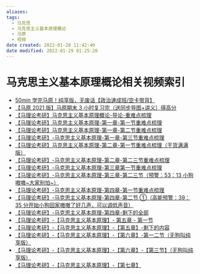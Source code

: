 ```yaml
---
aliases:
tags:
  - 马克思
  - 马克思主义基本原理概论
  - 马原
  - 视频
date created: 2022-01-28 11:42:40
date modified: 2022-01-29 01:25:20
---
```


# 马克思主义基本原理概论相关视频索引

- [50min 学完马原！纯享版，无废话【政治速成班/空卡带背】]
- [【马原 2021 版】马原期末 3 小时复习完（送同步导图+讲义）得高分]
- [【马理论考研】马克思主义基本原理概论-导论-重难点梳理]
- [【马理论考研】马克思主义基本原理-第一章-第一节重难点梳理]
- [【马理论考研】马克思主义基本原理-第一章-第二节重难点梳理]
- [【马理论考研】-马克思主义基本原理-第一章-第三节重难点梳理]
- [【马理论考研】马克思主义基本原理-第二章-第一节重难点梳理（干货满满版）]
- [【马理论考研】-马克思主义基本原理-第二章-第二三节重难点梳理]
- [【马理论考研】-马克思主义基本原理-第三章第一节重难点梳理]
- [【马理论考研】-马克思主义基本原理-第三章-第二三节（预警：53：13 小狗嗷嗷~大家别怕~）]
- [【马理论考研】-马克思主义基本原理-第四章-第一节重难点梳理]
- [【马理论考研】-马克思主义基本原理-第四章-第二节 ①（高能预警：39：35 分开始小狗回家嗷嗷了好几声，可以调低声音）]
- [【马理论考研】-马克思主义基本原理-第四章-剩下的全部]
- [【马理论考研】-【马克思主义基本原理】- 第五章 - 第一节]
- [【马理论考研】-【马克思主义基本原理】-【第五章】-剩下的内容]
- [【马理论考研】-【马克思主义基本原理】-【第六章】-第一二节（无狗叫纯享版）]
- [【马理论考研】-【马克思主义基本原理】-【第六章】-【第三节】（无狗叫纯享版）]
- [【马理论考研】-【马克思主义基本原理】-【第七章】]

[50min 学完马原！纯享版，无废话【政治速成班/空卡带背】]: https://www.bilibili.com/video/BV1K341117Ls?p=1
[【马原 2021 版】马原期末 3 小时复习完（送同步导图+讲义）得高分]: https://www.bilibili.com/video/BV1LV411Y7c9?spm_id_from=333.999.0.0
[【马理论考研】马克思主义基本原理概论-导论-重难点梳理]: https://www.bilibili.com/video/BV1S5411A7rC?spm_id_from=333.999.0.0
[【马理论考研】马克思主义基本原理-第一章-第一节重难点梳理]: https://www.bilibili.com/video/BV1XK411F7rb?spm_id_from=333.999.0.0
[【马理论考研】马克思主义基本原理-第一章-第二节重难点梳理]: https://www.bilibili.com/video/BV1654y1L7V6?spm_id_from=333.999.0.0
[【马理论考研】-马克思主义基本原理-第一章-第三节重难点梳理]: https://www.bilibili.com/video/BV1284y1F77G?spm_id_from=333.999.0.0
[【马理论考研】马克思主义基本原理-第二章-第一节重难点梳理（干货满满版）]: https://www.bilibili.com/video/BV1ev411j73Q?spm_id_from=333.999.0.0
[【马理论考研】-马克思主义基本原理-第二章-第二三节重难点梳理]: https://www.bilibili.com/video/BV1j5411u7GJ?spm_id_from=333.999.0.0
[【马理论考研】-马克思主义基本原理-第三章第一节重难点梳理]: https://www.bilibili.com/video/BV1Xh411v7oY?spm_id_from=333.999.0.0
[【马理论考研】-马克思主义基本原理-第三章-第二三节（预警：53：13 小狗嗷嗷~大家别怕~）]: https://www.bilibili.com/video/BV1m54y1V7mo?spm_id_from=333.999.0.0
[【马理论考研】-马克思主义基本原理-第四章-第一节重难点梳理]: https://www.bilibili.com/video/BV19B4y1u7F7?spm_id_from=333.999.0.0
[【马理论考研】-马克思主义基本原理-第四章-第二节 ①（高能预警：39：35 分开始小狗回家嗷嗷了好几声，可以调低声音）]: https://www.bilibili.com/video/BV17V41147z9?spm_id_from=333.999.0.0
[【马理论考研】-马克思主义基本原理-第四章-剩下的全部]: https://www.bilibili.com/video/BV1Qv411n7sD?spm_id_from=333.999.0.0
[【马理论考研】-【马克思主义基本原理】- 第五章 - 第一节]: https://www.bilibili.com/video/BV1to4y1C73m?spm_id_from=333.999.0.0
[【马理论考研】-【马克思主义基本原理】-【第五章】-剩下的内容]: https://www.bilibili.com/video/BV16M4y1K7yW?spm_id_from=333.999.0.0
[【马理论考研】-【马克思主义基本原理】-【第六章】-第一二节（无狗叫纯享版）]: https://www.bilibili.com/video/BV1Th411z77q?spm_id_from=333.999.0.0
[【马理论考研】-【马克思主义基本原理】-【第六章】-【第三节】（无狗叫纯享版）]: https://www.bilibili.com/video/BV1S341167PR?spm_id_from=333.999.0.0
[【马理论考研】-【马克思主义基本原理】-【第七章】]: https://www.bilibili.com/video/BV18f4y1V72h?spm_id_from=333.999.0.0

